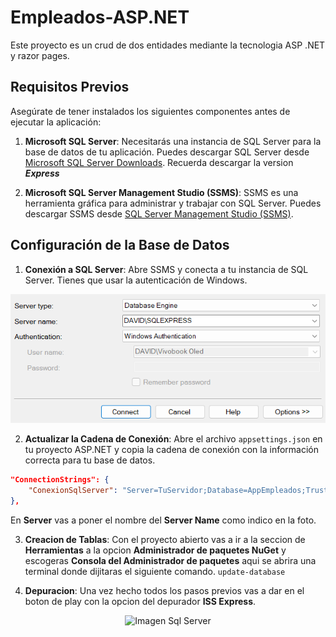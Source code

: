 # Empleados-ASP.NET

Este proyecto es un crud de dos entidades mediante la tecnologia ASP .NET y razor pages.

## Requisitos Previos

Asegúrate de tener instalados los siguientes componentes antes de ejecutar la aplicación:

1. **Microsoft SQL Server**: Necesitarás una instancia de SQL Server para la base de datos de tu aplicación. Puedes descargar SQL Server desde [Microsoft SQL Server Downloads](https://www.microsoft.com/sql-server/sql-server-downloads). Recuerda descargar la version ***Express***

2. **Microsoft SQL Server Management Studio (SSMS)**: SSMS es una herramienta gráfica para administrar y trabajar con SQL Server. Puedes descargar SSMS desde [SQL Server Management Studio (SSMS)](https://docs.microsoft.com/en-us/sql/ssms/download-sql-server-management-studio-ssms).

## Configuración de la Base de Datos

1. **Conexión a SQL Server**: Abre SSMS y conecta a tu instancia de SQL Server. Tienes que usar la autenticación de Windows.

<p align="center">
  <img src="Imagenes/SQLServerConexion.png" alt="Imagen Sql Server">
</p>

2. **Actualizar la Cadena de Conexión**: Abre el archivo `appsettings.json` en tu proyecto ASP.NET y copia la cadena de conexión con la información correcta para tu base de datos.

```json
"ConnectionStrings": {
    "ConexionSqlServer": "Server=TuServidor;Database=AppEmpleados;Trusted_Connection=True;MultipleActiveResultSets=true;TrustServerCertificate=true;"
},
```
En **Server** vas a poner el nombre del **Server Name** como indico en la foto.

3. **Creacion de Tablas**: Con el proyecto abierto vas a ir a la seccion de **Herramientas** a la opcion **Administrador de paquetes NuGet** y escogeras **Consola del Administrador de paquetes** aqui se abrira una terminal donde dijitaras el siguiente comando.
``` update-database ```

4. **Depuracion**: Una vez hecho todos los pasos previos vas a dar en el boton de play con la opcion del depurador **ISS Express**.

<p align="center">
  <img src="Imagenes/Depurador.png" alt="Imagen Sql Server">
</p>
